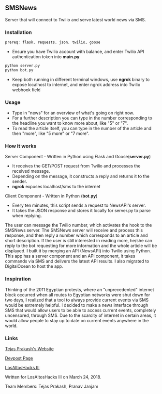 ## SMSNews
Server that will connect to Twilio and serve latest world news via SMS.

### Installation

```Python
prereq: flask, requests, json, twilio, goose
```
- Ensure you have Twilio account with balance, and enter Twilio API authentication token into **main.py**
```Python
python server.py
python bot.py
```
- Keep both running in different terminal windows, use **ngrok** binary to expose localhost to internet, and enter ngrok address into Twilio webhook field
### Usage
- Type in "news" for an overview of what's going on right now.
- For a further description you can type in the number corresponding to the headline you want to know more about, like "5" or "7".
- To read the article itself, you can type in the number of the article and then "more", like "5 more" or "7 more".

### How it works
Server Component - Written in Python using Flask and Goose(**server.py**)
- It receives the GET/POST request from Twilio and processes the received message.
- Depending on the message, it constructs a reply and returns it to the sender.
- **ngrok** exposes localhost/sms to the internet

Client Component - Written in Python (**bot.py**)
- Every ten minutes, this script sends a request to NewsAPI's server.
- It takes the JSON response and stores it locally for server.py to parse when replying.



 The user can message the Twilio number, which activates the hook to the SMSNews server. The SMSNews server will receive and process this response, and then reply a number which corresponds to an article and short description. If the user is still interested in reading more, he/she can reply to the bot requesting for more information and the whole article will be displayed. I built it by merging an API (NewsAPI) into Twilio using Python. This app has a server component and an API component, it takes commands via SMS and delivers the latest API results. I also migrated to DigitalOcean to host the app.

### Inspiration
Thinking of the 2011 Egyptian protests, where an "unprecedented" internet block occurred when all routes to Egyptian networks were shut down for two days, I realized that a tool to always provide current events via SMS would be extremely helpful. I decided to make a news interface through SMS that would allow users to be able to access current events, completely uncensored, through SMS. Due to the scarcity of internet in certain areas, it would allow people to stay up to date on current events anywhere in the world.

### Links
[Tejas Prakash's Website](http://tejasp.me)



[Devpost Page](https://devpost.com/software/sms-news)




[LosAltosHacks III](https://www.losaltoshacks.com/2018/)


Written for LosAltosHacks III on March 24, 2018.




Team Members: Tejas Prakash, Pranav Janjam
